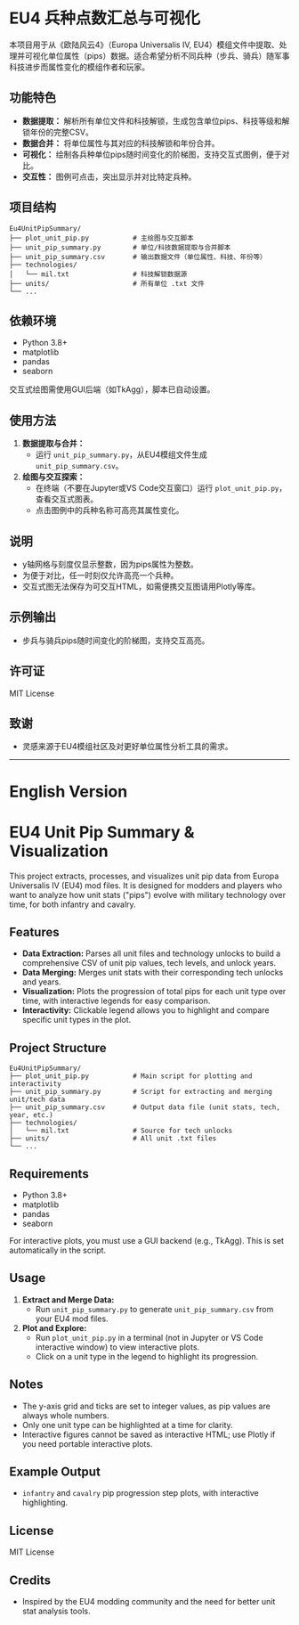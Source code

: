 # EU4 兵种点数汇总与可视化

本项目用于从《欧陆风云4》（Europa Universalis IV, EU4）模组文件中提取、处理并可视化单位属性（pips）数据。适合希望分析不同兵种（步兵、骑兵）随军事科技进步而属性变化的模组作者和玩家。

## 功能特色
- **数据提取：** 解析所有单位文件和科技解锁，生成包含单位pips、科技等级和解锁年份的完整CSV。
- **数据合并：** 将单位属性与其对应的科技解锁和年份合并。
- **可视化：** 绘制各兵种单位pips随时间变化的阶梯图，支持交互式图例，便于对比。
- **交互性：** 图例可点击，突出显示并对比特定兵种。

## 项目结构
```
Eu4UnitPipSummary/
├── plot_unit_pip.py           # 主绘图与交互脚本
├── unit_pip_summary.py        # 单位/科技数据提取与合并脚本
├── unit_pip_summary.csv       # 输出数据文件（单位属性、科技、年份等）
├── technologies/
│   └── mil.txt                # 科技解锁数据源
├── units/                     # 所有单位 .txt 文件
└── ...
```

## 依赖环境
- Python 3.8+
- matplotlib
- pandas
- seaborn

交互式绘图需使用GUI后端（如TkAgg），脚本已自动设置。

## 使用方法
1. **数据提取与合并：**
   - 运行 `unit_pip_summary.py`，从EU4模组文件生成 `unit_pip_summary.csv`。
2. **绘图与交互探索：**
   - 在终端（不要在Jupyter或VS Code交互窗口）运行 `plot_unit_pip.py`，查看交互式图表。
   - 点击图例中的兵种名称可高亮其属性变化。

## 说明
- y轴网格与刻度仅显示整数，因为pips属性为整数。
- 为便于对比，任一时刻仅允许高亮一个兵种。
- 交互式图无法保存为可交互HTML，如需便携交互图请用Plotly等库。

## 示例输出
- 步兵与骑兵pips随时间变化的阶梯图，支持交互高亮。

## 许可证
MIT License

## 致谢
- 灵感来源于EU4模组社区及对更好单位属性分析工具的需求。

---

# English Version

# EU4 Unit Pip Summary & Visualization

This project extracts, processes, and visualizes unit pip data from Europa Universalis IV (EU4) mod files. It is designed for modders and players who want to analyze how unit stats ("pips") evolve with military technology over time, for both infantry and cavalry.

## Features
- **Data Extraction:** Parses all unit files and technology unlocks to build a comprehensive CSV of unit pip values, tech levels, and unlock years.
- **Data Merging:** Merges unit stats with their corresponding tech unlocks and years.
- **Visualization:** Plots the progression of total pips for each unit type over time, with interactive legends for easy comparison.
- **Interactivity:** Clickable legend allows you to highlight and compare specific unit types in the plot.

## Project Structure
```
Eu4UnitPipSummary/
├── plot_unit_pip.py           # Main script for plotting and interactivity
├── unit_pip_summary.py        # Script for extracting and merging unit/tech data
├── unit_pip_summary.csv       # Output data file (unit stats, tech, year, etc.)
├── technologies/
│   └── mil.txt                # Source for tech unlocks
├── units/                     # All unit .txt files
└── ...
```

## Requirements
- Python 3.8+
- matplotlib
- pandas
- seaborn

For interactive plots, you must use a GUI backend (e.g., TkAgg). This is set automatically in the script.

## Usage
1. **Extract and Merge Data:**
   - Run `unit_pip_summary.py` to generate `unit_pip_summary.csv` from your EU4 mod files.
2. **Plot and Explore:**
   - Run `plot_unit_pip.py` in a terminal (not in Jupyter or VS Code interactive window) to view interactive plots.
   - Click on a unit type in the legend to highlight its progression.

## Notes
- The y-axis grid and ticks are set to integer values, as pip values are always whole numbers.
- Only one unit type can be highlighted at a time for clarity.
- Interactive figures cannot be saved as interactive HTML; use Plotly if you need portable interactive plots.

## Example Output
- `infantry` and `cavalry` pip progression step plots, with interactive highlighting.

## License
MIT License

## Credits
- Inspired by the EU4 modding community and the need for better unit stat analysis tools.
